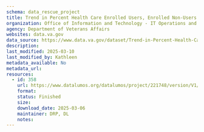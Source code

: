 ```yaml
---
schema: data_rescue_project 
title: Trend in Percent Health Care Enrolled Users, Enrolled Non-Users & Non-Enrolled among Service-Connected Disabled Veterans, FY2010-2021
organization: Office of Information and Technology - IT Operations and Services (ITOPS)
agency: Department of Veterans Affairs
websites: data.va.gov
data_source: https://www.data.va.gov/dataset/Trend-in-Percent-Health-Care-Enrolled-Users-Enroll/rsf3-z67i
description: 
last_modified: 2025-03-10
last_modified_by: Kathleen
metadata_available: No
metadata_url: 
resources:
  - id: 358
    url: https://www.datalumos.org/datalumos/project/221748/version/V1/view
    format: 
    status: Finished
    size: 
    download_date: 2025-03-06
    maintainer: DRP, DL
    notes: 
---
```

